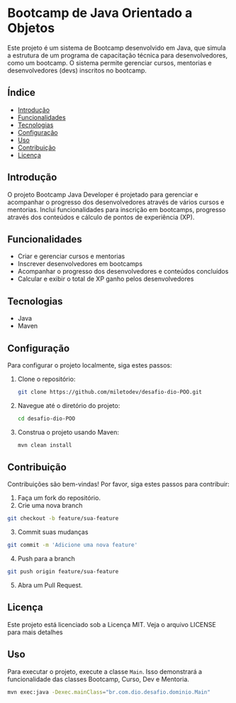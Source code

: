 # Bootcamp de Java Orientado a Objetos

Este projeto é um sistema de Bootcamp desenvolvido em Java, que simula a estrutura de um programa de capacitação técnica para desenvolvedores, como um bootcamp. O sistema permite gerenciar cursos, mentorias e desenvolvedores (devs) inscritos no bootcamp. 

## Índice

- [Introdução](#introdução)
- [Funcionalidades](#funcionalidades)
- [Tecnologias](#tecnologias)
- [Configuração](#configuração)
- [Uso](#uso)
- [Contribuição](#contribuição)
- [Licença](#licença)

## Introdução

O projeto Bootcamp Java Developer é projetado para gerenciar e acompanhar o progresso dos desenvolvedores através de vários cursos e mentorias. Inclui funcionalidades para inscrição em bootcamps, progresso através dos conteúdos e cálculo de pontos de experiência (XP).

## Funcionalidades

- Criar e gerenciar cursos e mentorias
- Inscrever desenvolvedores em bootcamps
- Acompanhar o progresso dos desenvolvedores e conteúdos concluídos
- Calcular e exibir o total de XP ganho pelos desenvolvedores

## Tecnologias

- Java
- Maven

## Configuração

Para configurar o projeto localmente, siga estes passos:

1. Clone o repositório:
    ```sh
    git clone https://github.com/miletodev/desafio-dio-POO.git
    ```
2. Navegue até o diretório do projeto:
    ```sh
    cd desafio-dio-POO
    ```
3. Construa o projeto usando Maven:
    ```sh
    mvn clean install
    ```
## Contribuição

Contribuições são bem-vindas! Por favor, siga estes passos para contribuir:  

1. Faça um fork do repositório.
2. Crie uma nova branch
```sh
git checkout -b feature/sua-feature
```
3. Commit suas mudanças
```sh
git commit -m 'Adicione uma nova feature'
```
4. Push para a branch
```sh
git push origin feature/sua-feature
```
5. Abra um Pull Request.

## Licença
Este projeto está licenciado sob a Licença MIT. Veja o arquivo LICENSE para mais detalhes

## Uso

Para executar o projeto, execute a classe `Main`. Isso demonstrará a funcionalidade das classes Bootcamp, Curso, Dev e Mentoria.

```sh
mvn exec:java -Dexec.mainClass="br.com.dio.desafio.dominio.Main"

